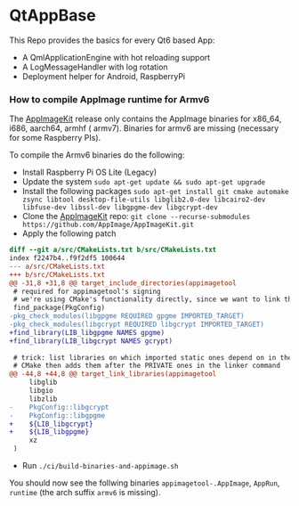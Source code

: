 # QtAppBase

This Repo provides the basics for every Qt6 based App:

* A QmlApplicationEngine with hot reloading support
* A LogMessageHandler with log rotation
* Deployment helper for Android, RaspberryPi

### How to compile AppImage runtime for Armv6

The [AppImageKit](https://github.com/AppImage/AppImageKit) release only contains the AppImage binaries for x86_64, i686, aarch64, armhf (
armv7). Binaries for armv6 are missing (necessary for some Raspberry PIs).

To compile the Armv6 binaries do the following:

* Install Raspberry Pi OS Lite (Legacy)
* Update the system
  `sudo apt-get update && sudo apt-get upgrade`
* Install the following packages
  `sudo apt-get install git cmake automake zsync libtool desktop-file-utils libglib2.0-dev libcairo2-dev libfuse-dev libssl-dev libgpgme-dev libgcrypt-dev`
* Clone the [AppImageKit](https://github.com/AppImage/AppImageKit) repo:
  `git clone --recurse-submodules https://github.com/AppImage/AppImageKit.git`
* Apply the following patch

```patch
diff --git a/src/CMakeLists.txt b/src/CMakeLists.txt
index f2247b4..f9f2df5 100644
--- a/src/CMakeLists.txt
+++ b/src/CMakeLists.txt
@@ -31,8 +31,8 @@ target_include_directories(appimagetool
 # required for appimagetool's signing
 # we're using CMake's functionality directly, since we want to link those statically
 find_package(PkgConfig)
-pkg_check_modules(libgpgme REQUIRED gpgme IMPORTED_TARGET)
-pkg_check_modules(libgcrypt REQUIRED libgcrypt IMPORTED_TARGET)
+find_library(LIB_libgpgme NAMES gpgme)
+find_library(LIB_libgcrypt NAMES gcrypt)
 
 # trick: list libraries on which imported static ones depend on in the PUBLIC section
 # CMake then adds them after the PRIVATE ones in the linker command
@@ -44,8 +44,8 @@ target_link_libraries(appimagetool
     libglib
     libgio
     libzlib
-    PkgConfig::libgcrypt
-    PkgConfig::libgpgme
+    ${LIB_libgcrypt}
+    ${LIB_libgpgme}
     xz
 )
```

* Run `./ci/build-binaries-and-appimage.sh`

You should now see the follwing binaries `appimagetool-.AppImage`, `AppRun`, `runtime` (the arch suffix `armv6` is missing).
